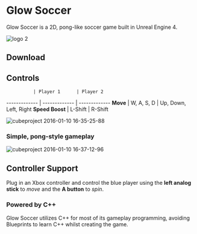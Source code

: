 # Glow Soccer
Glow Soccer is a 2D, pong-like soccer game built in Unreal Engine 4.

![logo 2](https://cloud.githubusercontent.com/assets/10332234/12224371/95aef63c-b7bc-11e5-99a7-12b415ac56c2.jpg)

## Download

## Controls

              | Player 1      | Player 2
------------- | ------------- | -------------
**Move**          | W, A, S, D    | Up, Down, Left, Right
**Speed Boost**   | L-Shift       | R-Shift

![cubeproject 2016-01-10 16-35-25-88](https://cloud.githubusercontent.com/assets/10332234/12224336/ca9dc9a0-b7bb-11e5-867c-666930cfb1e0.jpg)

### Simple, pong-style gameplay
![cubeproject 2016-01-10 16-37-12-96](https://cloud.githubusercontent.com/assets/10332234/12224353/2305334e-b7bc-11e5-92a0-70d5009d99b3.jpg)

## Controller Support

Plug in an Xbox controller and control the blue player using the **left analog stick** to *move* and the **A button** to *spin*.

### Powered by C++
Glow Soccer utilizes C++ for most of its gameplay programming, avoiding Blueprints to learn C++ whilst creating the game.
